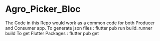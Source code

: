 # Agro_Picker_Bloc

The Code in this Repo would work as a common code for both Producer and Consumer app.
To generate json files : flutter pub run build_runner build
To get Flutter Packages : flutter pub get
